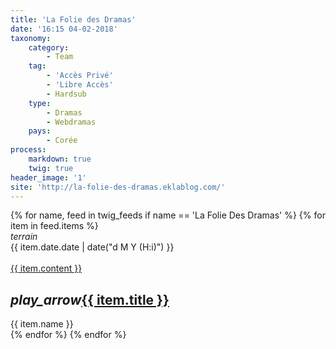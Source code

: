 ```yaml
---
title: 'La Folie des Dramas'
date: '16:15 04-02-2018'
taxonomy:
    category:
        - Team
    tag:
        - 'Accès Privé'
        - 'Libre Accès'
        - Hardsub
    type:
        - Dramas
        - Webdramas
    pays:
        - Corée
process:
    markdown: true
    twig: true
header_image: '1'
site: 'http://la-folie-des-dramas.eklablog.com/'
---
```


<div class="gap"></div>
<div class="row">
{% for name, feed in twig_feeds if name == 'La Folie Des Dramas' %}
{% for item in feed.items %}
<div class="col s12 m6 l4 xl3">
<div class="card">
<span class="top-icon"><i class="material-icons">terrain</i></span>
<div class="rssincl-itemdate">{{ item.date.date | date("d M Y (H:i)") }}</div><br>
<a href="{{ item.url }}" target="_blank"><div class="item-image">{{ item.content }}</div></a>
 <h2 class="truncate"><i class="tiny material-icons">play_arrow</i><a href="{{ item.url }}" target="_blank">{{ item.title }}</a></h2>
<div class="rssincl-itemfeedtitle">{{ item.name }}</div>
</div>
</div>
{% endfor %}
{% endfor %}
</div>